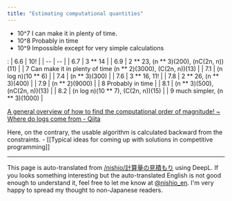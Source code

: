 ```yaml
---
title: "Estimating computational quantities"
---
```


- 10^7 I can make it in plenty of time.
- 10^8 Probably in time
- 10^9 Impossible except for very simple calculations

:
| 6.6 | 10! |
| -- | -- |
| 6.7 | 3 ** 14 |
| 6.9 | 2 ** 23, (n ** 3)(200), (nC(2n, n))(11) |
| 7 Can make it in plenty of time (n ** 2)(3000), (C(2n, n))(13) |
| 7.1 | (n log n)(10 ** 6) |
| 7.4 | (n ** 3)(300) |
| 7.6 | 3 ** 16, 11! |
| 7.8 | 2 ** 26, (n ** 3)(400) |
| 7.9 | (n ** 2)(9000) |
| 8 Probably in time |
| 8.1 | (n ** 3)(500), (nC(2n, n))(13) |
| 8.2 | (n log n)(10 ** 7), (C(2n, n))(15) |
| 9 much simpler, (n ** 3)(1000) |

[A general overview of how to find the computational order of magnitude! ~ Where do logs come from - Qiita](https://qiita.com/drken/items/872ebc3a2b5caaa4a0d0)

Here, on the contrary, the usable algorithm is calculated backward from the constraints.
    - [[Typical ideas for coming up with solutions in competitive programming]]

---
This page is auto-translated from [/nishio/計算量の見積もり](https://scrapbox.io/nishio/計算量の見積もり) using DeepL. If you looks something interesting but the auto-translated English is not good enough to understand it, feel free to let me know at [@nishio_en](https://twitter.com/nishio_en). I'm very happy to spread my thought to non-Japanese readers.